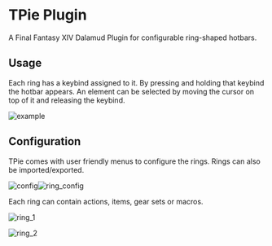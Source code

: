 # TPie Plugin

A Final Fantasy XIV Dalamud Plugin for configurable ring-shaped hotbars.



## Usage

Each ring has a keybind assigned to it. By pressing and holding that keybind the hotbar appears. An element can be selected by moving the cursor on top of it and releasing the keybind.

![example](https://github.com/Tischel/TPie/blob/develop/example.gif)



## Configuration

TPie comes with user friendly menus to configure the rings. Rings can also be imported/exported.

![config](https://github.com/Tischel/TPie/blob/develop/config.png)![ring_config](https://github.com/Tischel/TPie/blob/develop/rings_config.png)



Each ring can contain actions, items, gear sets or macros.

![ring_1](https://github.com/Tischel/TPie/blob/develop/ring_1.png)

![ring_2](https://github.com/Tischel/TPie/blob/develop/ring_2.png)
